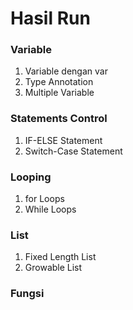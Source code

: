 <h1>Hasil Run </h1>

### Variable 
1. Variable dengan var
2. Type Annotation
3. Multiple Variable


### Statements Control
1. IF-ELSE Statement
2. Switch-Case Statement

### Looping
1. for Loops
2. While Loops

### List
1. Fixed Length List
2. Growable List

### Fungsi







